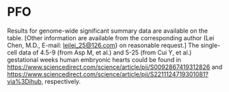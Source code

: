 # PFO
Results for genome-wide significant summary data are available on the table. [Other information are available from the corresponding author (Lei Chen, M.D., E-mail: leilei_25@126.com} on reasonable request.]
The single-cell data of 4.5-9 (from Asp M, et al.) and 5-25 (from Cui Y, et al.) gestational weeks human embryonic hearts could be found in https://www.sciencedirect.com/science/article/pii/S0092867419312826 and https://www.sciencedirect.com/science/article/pii/S2211124719301081?via%3Dihub, respectively.
